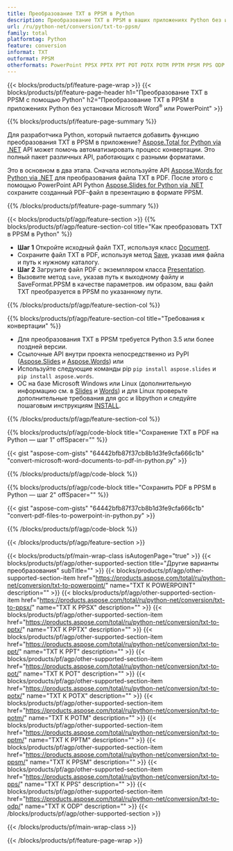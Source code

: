 ```yaml
---
title: Преобразование TXT в PPSM в Python
description: Преобразование TXT в PPSM в ваших приложениях Python без использования Microsoft Word или PowerPoint 
url: /ru/python-net/conversion/txt-to-ppsm/
family: total
platformtag: Python
feature: conversion
informat: TXT
outformat: PPSM
otherformats: PowerPoint PPSX PPTX PPT POT POTX POTM PPTM PPSM PPS ODP
---
```

{{< blocks/products/pf/feature-page-wrap >}}
{{< blocks/products/pf/feature-page-header h1="Преобразование TXT в PPSM с помощью Python" h2="Преобразование TXT в PPSM в приложениях Python без установки Microsoft Word<sup>&reg;</sup> или PowerPoint" >}}

{{% blocks/products/pf/feature-page-summary %}}

Для разработчика Python, который пытается добавить функцию преобразования TXT в PPSM в приложение? [Aspose.Total for Python via .NET](https://products.aspose.com/total/python-net/) API может помочь автоматизировать процесс конвертации. Это полный пакет различных API, работающих с разными форматами.  

Это в основном в два этапа. Сначала используйте API [Aspose.Words for Python via .NET](https://products.aspose.com/words/python-net/) для преобразования файла TXT в PDF. После этого с помощью PowerPoint API Python [Aspose.Slides for Python via .NET](https://products.aspose.com/slides/python-net/) сохраните созданный PDF-файл в презентацию в формате PPSM. 

{{% /blocks/products/pf/feature-page-summary %}}

{{< blocks/products/pf/agp/feature-section >}}
{{% blocks/products/pf/agp/feature-section-col title="Как преобразовать TXT в PPSM в Python" %}}
- **Шаг 1** Откройте исходный файл TXT, используя класс [Document](https://reference.aspose.com/words/python-net/aspose.words/document/).
- Сохраните файл TXT в PDF, используя метод [Save](https://reference.aspose.com/words/python-net/aspose.words/document/save/), указав имя файла и путь к нужному каталогу.
-  **Шаг 2** Загрузите файл PDF с экземпляром класса [Presentation](https://reference.aspose.com/slides/python-net/aspose.slides/presentation/).
-  Вызовите метод `save`, указав путь к выходному файлу и SaveFormat.PPSM в качестве параметров. им образом, ваш файл TXT преобразуется в PPSM по указанному пути.

{{% /blocks/products/pf/agp/feature-section-col %}}

{{% blocks/products/pf/agp/feature-section-col title="Требования к конвертации" %}}

- Для преобразования TXT в PPSM требуется Python 3.5 или более поздней версии.
- Ссылочные API внутри проекта непосредственно из PyPI ([Aspose.Slides](https://pypi.org/project/Aspose.Slides/) и [Aspose.Words](https://pypi.org/project/aspose-words/)) или
- Используйте следующие команды pip ```pip install aspose.slides``` и ```pip install aspose.words```. 
- ОС на базе Microsoft Windows или Linux (дополнительную информацию см. в [Slides](https://docs.aspose.com/slides/python-net/system-requirements/) и [Words](https://docs.aspose.com/words/python-net/system-requirements/)) и для Linux проверьте дополнительные требования для gcc и libpython и следуйте пошаговым инструкциям [INSTALL](https://docs.aspose.com/words/python-net/installation/).
 

{{% /blocks/products/pf/agp/feature-section-col %}}

{{% blocks/products/pf/agp/code-block title="Сохранение TXT в PDF на Python — шаг 1" offSpacer="" %}}

{{< gist "aspose-com-gists" "64442bfb87f37cb8b1d3fe9cfa666c1b" "convert-microsoft-word-documents-to-pdf-in-python.py" >}}

{{% /blocks/products/pf/agp/code-block %}}

{{% blocks/products/pf/agp/code-block title="Сохранить PDF в PPSM в Python — шаг 2" offSpacer="" %}}

{{< gist "aspose-com-gists" "64442bfb87f37cb8b1d3fe9cfa666c1b" "convert-pdf-files-to-powerpoint-in-python.py" >}}

{{% /blocks/products/pf/agp/code-block %}}

{{< /blocks/products/pf/agp/feature-section >}}

{{< blocks/products/pf/main-wrap-class isAutogenPage="true" >}}
{{< blocks/products/pf/agp/other-supported-section title="Другие варианты преобразования" subTitle="" >}}
{{< blocks/products/pf/agp/other-supported-section-item href="https://products.aspose.com/total/ru/python-net/conversion/txt-to-powerpoint/" name="TXT К POWERPOINT" description="" >}}
{{< blocks/products/pf/agp/other-supported-section-item href="https://products.aspose.com/total/ru/python-net/conversion/txt-to-ppsx/" name="TXT К PPSX" description="" >}}
{{< blocks/products/pf/agp/other-supported-section-item href="https://products.aspose.com/total/ru/python-net/conversion/txt-to-pptx/" name="TXT К PPTX" description="" >}}
{{< blocks/products/pf/agp/other-supported-section-item href="https://products.aspose.com/total/ru/python-net/conversion/txt-to-ppt/" name="TXT К PPT" description="" >}}
{{< blocks/products/pf/agp/other-supported-section-item href="https://products.aspose.com/total/ru/python-net/conversion/txt-to-pot/" name="TXT К POT" description="" >}}
{{< blocks/products/pf/agp/other-supported-section-item href="https://products.aspose.com/total/ru/python-net/conversion/txt-to-potx/" name="TXT К POTX" description="" >}}
{{< blocks/products/pf/agp/other-supported-section-item href="https://products.aspose.com/total/ru/python-net/conversion/txt-to-potm/" name="TXT К POTM" description="" >}}
{{< blocks/products/pf/agp/other-supported-section-item href="https://products.aspose.com/total/ru/python-net/conversion/txt-to-pptm/" name="TXT К PPTM" description="" >}}
{{< blocks/products/pf/agp/other-supported-section-item href="https://products.aspose.com/total/ru/python-net/conversion/txt-to-ppsm/" name="TXT К PPSM" description="" >}}
{{< blocks/products/pf/agp/other-supported-section-item href="https://products.aspose.com/total/ru/python-net/conversion/txt-to-pps/" name="TXT К PPS" description="" >}}
{{< blocks/products/pf/agp/other-supported-section-item href="https://products.aspose.com/total/ru/python-net/conversion/txt-to-odp/" name="TXT К ODP" description="" >}}
{{< /blocks/products/pf/agp/other-supported-section >}}

{{< /blocks/products/pf/main-wrap-class >}}

{{< /blocks/products/pf/feature-page-wrap >}}
